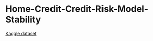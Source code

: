 # Home-Credit-Credit-Risk-Model-Stability

[Kaggle dataset](https://www.kaggle.com/competitions/home-credit-credit-risk-model-stability)